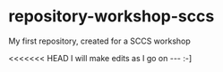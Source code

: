 # repository-workshop-sccs
My first repository, created for a SCCS workshop

<<<<<<< HEAD
I will make edits as I go on --- :-]
